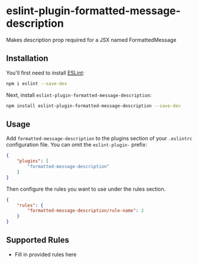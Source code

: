 # eslint-plugin-formatted-message-description

Makes description prop required for a JSX named FormattedMessage

## Installation

You'll first need to install [ESLint](https://eslint.org/):

```sh
npm i eslint --save-dev
```

Next, install `eslint-plugin-formatted-message-description`:

```sh
npm install eslint-plugin-formatted-message-description --save-dev
```

## Usage

Add `formatted-message-description` to the plugins section of your `.eslintrc` configuration file. You can omit the `eslint-plugin-` prefix:

```json
{
    "plugins": [
        "formatted-message-description"
    ]
}
```


Then configure the rules you want to use under the rules section.

```json
{
    "rules": {
        "formatted-message-description/rule-name": 2
    }
}
```

## Supported Rules

* Fill in provided rules here


